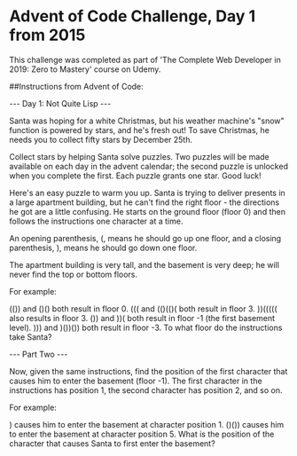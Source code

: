 # Advent of Code Challenge, Day 1 from 2015

This challenge was completed as part of 'The Complete Web Developer in 2019: Zero to Mastery' course on Udemy.

##Instructions from Advent of Code:

--- Day 1: Not Quite Lisp ---

Santa was hoping for a white Christmas, but his weather machine's "snow" function is powered by stars, and he's fresh out! To save Christmas, he needs you to collect fifty stars by December 25th.

Collect stars by helping Santa solve puzzles. Two puzzles will be made available on each day in the advent calendar; the second puzzle is unlocked when you complete the first. Each puzzle grants one star. Good luck!

Here's an easy puzzle to warm you up.
Santa is trying to deliver presents in a large apartment building, but he can't find the right floor - the directions he got are a little confusing. He starts on the ground floor (floor 0) and then follows the instructions one character at a time.

An opening parenthesis, (, means he should go up one floor, and a closing parenthesis, ), means he should go down one floor.

The apartment building is very tall, and the basement is very deep; he will never find the top or bottom floors.

For example:

(()) and ()() both result in floor 0.
((( and (()(()( both result in floor 3.
))((((( also results in floor 3.
()) and ))( both result in floor -1 (the first basement level).
))) and )())()) both result in floor -3.
To what floor do the instructions take Santa?

--- Part Two ---

Now, given the same instructions, find the position of the first character that causes him to enter the basement (floor -1). The first character in the instructions has position 1, the second character has position 2, and so on.

For example:

) causes him to enter the basement at character position 1.
()()) causes him to enter the basement at character position 5.
What is the position of the character that causes Santa to first enter the basement?